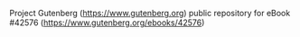 Project Gutenberg (https://www.gutenberg.org) public repository for eBook #42576 (https://www.gutenberg.org/ebooks/42576)

